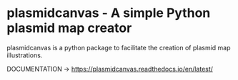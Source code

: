 # plasmidcanvas - A simple Python plasmid map creator

plasmidcanvas is a python package to facilitate the creation of plasmid map illustrations.

DOCUMENTATION -> https://plasmidcanvas.readthedocs.io/en/latest/